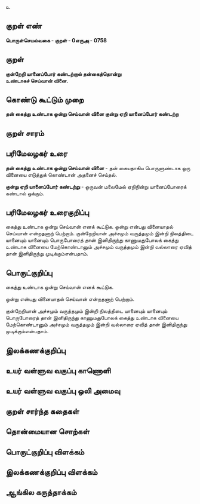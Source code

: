 உ

## குறள் எண் 

**பொருள்செயல்வகை - குறள் - 0எருஅ - 0758**

## குறள் 

**குன்றேறி யானைப்போர் கண்டற்றால் தன்கைத்தொன்று  
உண்டாகச் செய்வான் வினை.**

## கொண்டு கூட்டும் முறை

**தன் கைத்து உண்டாக ஒன்று செய்வான் வினை குன்று ஏறி யானைப்போர் கண்டற்ற**

## குறள் சாரம் 


## பரிமேலழகர் உரை

**தன் கைத்து உண்டாக ஒன்று செய்வான் வினை** - தன் கையதாகிய பொருளுண்டாக ஒரு வினையை எடுத்துக் கொண்டான் அதனைச் செய்தல்.

**குன்று ஏறி யானைப்போர் கண்டற்று** - ஒருவன் மலைமேல் ஏறிநின்று யானைப்போரைக் கண்டால் ஒக்கும். 

## பரிமேலழகர் உரைகுறிப்பு   

கைத்து உண்டாக ஒன்று செய்வான் எனக் கூட்டுக. ஒன்று என்பது வினையாதல் செய்வான் என்றதனாற் பெற்றாம். குன்றேறியான் அச்சமும் வருத்தமும் இன்றி நிலத்திடை யானையும் யானையும் பொருபோரைத் தான் இனிதிருந்து காணுமதுபோலக் கைத்து உண்டாக வினையை மேற்கொண்டானும் அச்சமும் வருத்தமும் இன்றி வல்லாரை ஏவித் தான் இனிதிருந்து முடிக்கும்என்பதாம்.

## பொருட்குறிப்பு 

கைத்து உண்டாக ஒன்று செய்வான் எனக் கூட்டுக. 

ஒன்று என்பது வினையாதல் செய்வான் என்றதனாற் பெற்றாம். 

குன்றேறியான் அச்சமும் வருத்தமும் இன்றி நிலத்திடை யானையும் யானையும் பொருபோரைத் தான் இனிதிருந்து காணுமதுபோலக் கைத்து உண்டாக வினையை மேற்கொண்டானும் அச்சமும் வருத்தமும் இன்றி வல்லாரை ஏவித் தான் இனிதிருந்து முடிக்கும்என்பதாம்.

## இலக்கணக்குறிப்பு  


## உயர் வள்ளுவ வகுப்பு காணொளி


## உயர் வள்ளுவ வகுப்பு ஒலி அமைவு 

 
## குறள் சார்ந்த கதைகள் 


## தொன்மையான சொற்கள்


## பொருட்குறிப்பு விளக்கம்


## இலக்கணக்குறிப்பு விளக்கம்


## ஆங்கில கருத்தாக்கம் 


